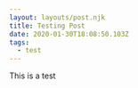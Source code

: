 ```yaml
---
layout: layouts/post.njk
title: Testing Post
date: 2020-01-30T18:08:50.103Z
tags:
  - test
---
```

This is a test
